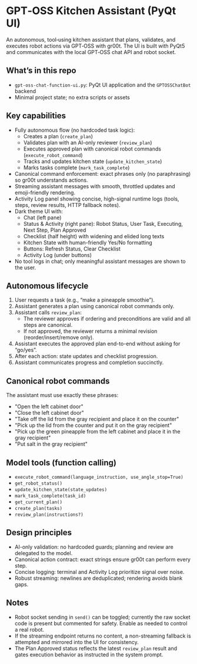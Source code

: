 # GPT‑OSS Kitchen Assistant (PyQt UI)

An autonomous, tool‑using kitchen assistant that plans, validates, and executes robot actions via GPT‑OSS with gr00t. The UI is built with PyQt5 and communicates with the local GPT‑OSS chat API and robot socket.

## What’s in this repo
- `gpt-oss-chat-function-ui.py`: PyQt UI application and the `GPTOSSChatBot` backend
- Minimal project state; no extra scripts or assets

## Key capabilities
- Fully autonomous flow (no hardcoded task logic):
  - Creates a plan (`create_plan`)
  - Validates plan with an AI-only reviewer (`review_plan`)
  - Executes approved plan with canonical robot commands (`execute_robot_command`)
  - Tracks and updates kitchen state (`update_kitchen_state`)
  - Marks tasks complete (`mark_task_complete`)
- Canonical command enforcement: exact phrases only (no paraphrasing) so gr00t understands actions.
- Streaming assistant messages with smooth, throttled updates and emoji-friendly rendering.
- Activity Log panel showing concise, high-signal runtime logs (tools, steps, review results, HTTP fallback notes).
- Dark theme UI with:
  - Chat (left pane)
  - Status & Activity (right pane): Robot Status, User Task, Executing, Next Step, Plan Approved
  - Checklist (half height) with widening and elided long texts
  - Kitchen State with human-friendly Yes/No formatting
  - Buttons: Refresh Status, Clear Checklist
  - Activity Log (under buttons)
- No tool logs in chat; only meaningful assistant messages are shown to the user.

## Autonomous lifecycle
1. User requests a task (e.g., “make a pineapple smoothie”).
2. Assistant generates a plan using canonical robot commands only.
3. Assistant calls `review_plan`:
   - The reviewer approves if ordering and preconditions are valid and all steps are canonical.
   - If not approved, the reviewer returns a minimal revision (reorder/insert/remove only).
4. Assistant executes the approved plan end-to-end without asking for “go/yes”.
5. After each action: state updates and checklist progression.
6. Assistant communicates progress and completion succinctly.

## Canonical robot commands
The assistant must use exactly these phrases:
- "Open the left cabinet door"
- "Close the left cabinet door"
- "Take off the lid from the gray recipient and place it on the counter"
- "Pick up the lid from the counter and put it on the gray recipient"
- "Pick up the green pineapple from the left cabinet and place it in the gray recipient"
- "Put salt in the gray recipient"

## Model tools (function calling)
- `execute_robot_command(language_instruction, use_angle_stop=True)`
- `get_robot_status()`
- `update_kitchen_state(state_updates)`
- `mark_task_complete(task_id)`
- `get_current_plan()`
- `create_plan(tasks)`
- `review_plan(instructions?)`

## Design principles
- AI-only validation: no hardcoded guards; planning and review are delegated to the model.
- Canonical action contract: exact strings ensure gr00t can perform every step.
- Concise logging: terminal and Activity Log prioritize signal over noise.
- Robust streaming: newlines are deduplicated; rendering avoids blank gaps.

## Notes
- Robot socket sending in `send()` can be toggled; currently the raw socket code is present but commented for safety. Enable as needed to control a real robot.
- If the streaming endpoint returns no content, a non-streaming fallback is attempted and mirrored into the UI for consistency.
- The Plan Approved status reflects the latest `review_plan` result and gates execution behavior as instructed in the system prompt.
